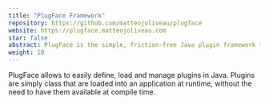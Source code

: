 ```yaml
---
title: "PlugFace Framework"
repository: https://github.com/matteojoliveau/plugface
website: https://plugface.matteojoliveau.com
star: false
abstract: PlugFace is the simple, friction-free Java plugin framework that allows you to load classes at runtime without having to worry about anything. Just grab your plugins, follow the quickstart example and you're good to go!
weight: 10
---
```


PlugFace allows to easily define, load and manage plugins in Java. Plugins are simply class that are loaded into an application at runtime, without the need to have them available at compile time.